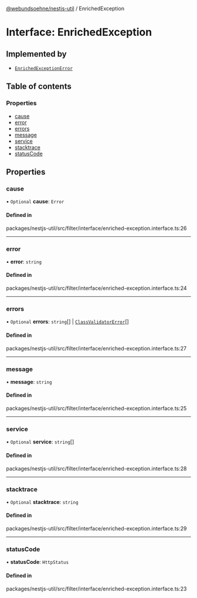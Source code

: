 [@webundsoehne/nestjs-util](../README.md) / EnrichedException

# Interface: EnrichedException

## Implemented by

- [`EnrichedExceptionError`](../classes/EnrichedExceptionError.md)

## Table of contents

### Properties

- [cause](EnrichedException.md#cause)
- [error](EnrichedException.md#error)
- [errors](EnrichedException.md#errors)
- [message](EnrichedException.md#message)
- [service](EnrichedException.md#service)
- [stacktrace](EnrichedException.md#stacktrace)
- [statusCode](EnrichedException.md#statuscode)

## Properties

### cause

• `Optional` **cause**: `Error`

#### Defined in

packages/nestjs-util/src/filter/interface/enriched-exception.interface.ts:26

---

### error

• **error**: `string`

#### Defined in

packages/nestjs-util/src/filter/interface/enriched-exception.interface.ts:24

---

### errors

• `Optional` **errors**: `string`[] \| [`ClassValidatorError`](ClassValidatorError.md)[]

#### Defined in

packages/nestjs-util/src/filter/interface/enriched-exception.interface.ts:27

---

### message

• **message**: `string`

#### Defined in

packages/nestjs-util/src/filter/interface/enriched-exception.interface.ts:25

---

### service

• `Optional` **service**: `string`[]

#### Defined in

packages/nestjs-util/src/filter/interface/enriched-exception.interface.ts:28

---

### stacktrace

• `Optional` **stacktrace**: `string`

#### Defined in

packages/nestjs-util/src/filter/interface/enriched-exception.interface.ts:29

---

### statusCode

• **statusCode**: `HttpStatus`

#### Defined in

packages/nestjs-util/src/filter/interface/enriched-exception.interface.ts:23

